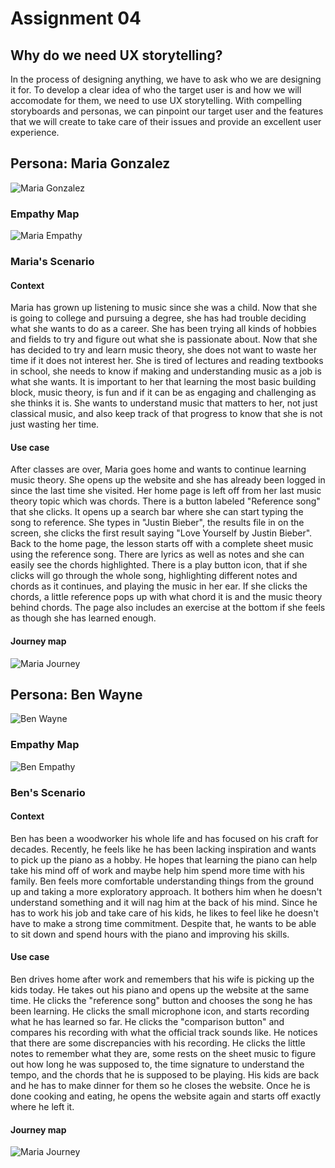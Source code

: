 # Assignment 04

## Why do we need UX storytelling?

In the process of designing anything, we have to ask who we are designing it for. To develop a clear idea of who the target user is and how we will accomodate for them, we need to use UX storytelling. With compelling storyboards and personas, we can pinpoint our target user and the features that we will create to take care of their issues and provide an excellent user experience.

## Persona: Maria Gonzalez

![Maria Gonzalez](/assignment04/assets/maria_gonzalez.png)

### Empathy Map

![Maria Empathy](/assignment04/assets/maria_empathy.png)

### Maria's Scenario

#### Context

Maria has grown up listening to music since she was a child. Now that she is going to college and pursuing a degree, she has had trouble deciding what she wants to do as a career. She has been trying all kinds of hobbies and fields to try and figure out what she is passionate about. Now that she has decided to try and learn music theory, she does not want to waste her time if it does not interest her. She is tired of lectures and reading textbooks in school, she needs to know if making and understanding music as a job is what she wants. It is important to her that learning the most basic building block, music theory, is fun and if it can be as engaging and challenging as she thinks it is. She wants to understand music that matters to her, not just classical music, and also keep track of that progress to know that she is not just wasting her time.

#### Use case

After classes are over, Maria goes home and wants to continue learning music theory. She opens up the website and she has already been logged in since the last time she visited. Her home page is left off from her last music theory topic which was chords. There is a button labeled "Reference song" that she clicks. It opens up a search bar where she can start typing the song to reference. She types in "Justin Bieber", the results file in on the screen, she clicks the first result saying "Love Yourself by Justin Bieber". Back to the home page, the lesson starts off with a complete sheet music using the reference song. There are lyrics as well as notes and she can easily see the chords highlighted. There is a play button icon, that if she clicks will go through the whole song, highlighting different notes and chords as it continues, and playing the music in her ear. If she clicks the chords, a little reference pops up with what chord it is and the music theory behind chords. The page also includes an exercise at the bottom if she feels as though she has learned enough. 

#### Journey map

![Maria Journey](/assignment04/assets/maria_journey.png)

## Persona: Ben Wayne

![Ben Wayne](/assignment04/assets/ben_wayne.png)


### Empathy Map

![Ben Empathy](/assignment04/assets/ben_empathy.png)

### Ben's Scenario

#### Context

Ben has been a woodworker his whole life and has focused on his craft for decades. Recently, he feels like he has been lacking inspiration and wants to pick up the piano as a hobby. He hopes that learning the piano can help take his mind off of work and maybe help him spend more time with his family. Ben feels more comfortable understanding things from the ground up and taking a more exploratory approach. It bothers him when he doesn't understand something and it will nag him at the back of his mind. Since he has to work his job and take care of his kids, he likes to feel like he doesn't have to make a strong time commitment. Despite that, he wants to be able to sit down and spend hours with the piano and improving his skills.

#### Use case

Ben drives home after work and remembers that his wife is picking up the kids today. He takes out his piano and opens up the website at the same time. He clicks the "reference song" button and chooses the song he has been learning. He clicks the small microphone icon, and starts recording what he has learned so far. He clicks the "comparison button" and compares his recording with what the official track sounds like. He notices that there are some discrepancies with his recording. He clicks the little notes to remember what they are, some rests on the sheet music to figure out how long he was supposed to, the time signature to understand the tempo, and the chords that he is supposed to be playing. His kids are back and he has to make dinner for them so he closes the website. Once he is done cooking and eating, he opens the website again and starts off exactly where he left it.

#### Journey map

![Maria Journey](/assignment04/assets/maria_journey.png)
